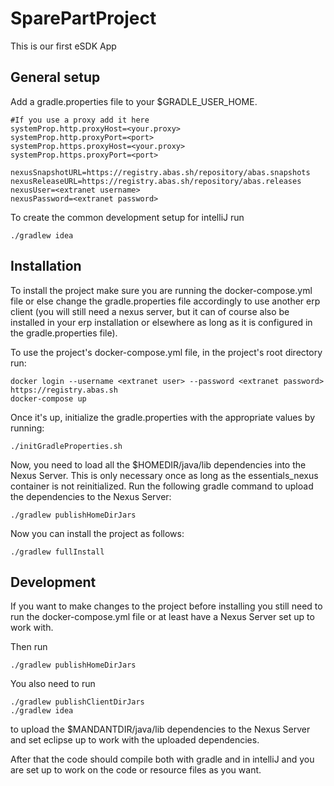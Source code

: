 # SparePartProject
This is our first eSDK App

## General setup
Add a gradle.properties file to your $GRADLE_USER_HOME.

```
#If you use a proxy add it here
systemProp.http.proxyHost=<your.proxy>
systemProp.http.proxyPort=<port>
systemProp.https.proxyHost=<your.proxy>
systemProp.https.proxyPort=<port>

nexusSnapshotURL=https://registry.abas.sh/repository/abas.snapshots
nexusReleaseURL=https://registry.abas.sh/repository/abas.releases
nexusUser=<extranet username>
nexusPassword=<extranet password>
```

To create the common development setup for intelliJ run
```shell
./gradlew idea
```

## Installation
To install the project make sure you are running the docker-compose.yml file or else change the gradle.properties file accordingly to use another erp client (you will still need a nexus server, but it can of course also be installed in your erp installation or elsewhere as long as it is configured in the gradle.properties file).

To use the project's docker-compose.yml file, in the project's root directory run:
```shell
docker login --username <extranet user> --password <extranet password> https://registry.abas.sh
docker-compose up
```

Once it's up, initialize the gradle.properties with the appropriate values by running:
```shell
./initGradleProperties.sh
```

Now, you need to load all the $HOMEDIR/java/lib dependencies into the Nexus Server. This is only necessary once as long as the essentials_nexus container is not reinitialized. Run the following gradle command to upload the dependencies to the Nexus Server:
```shell
./gradlew publishHomeDirJars
```

Now you can install the project as follows:
```shell
./gradlew fullInstall
```
## Development
If you want to make changes to the project before installing you still need to run the docker-compose.yml file or at least have a Nexus Server set up to work with.

Then run
```shell
./gradlew publishHomeDirJars
```

You also need to run
```shell
./gradlew publishClientDirJars
./gradlew idea
```
to upload the $MANDANTDIR/java/lib dependencies to the Nexus Server and set eclipse up to work with the uploaded dependencies.

After that the code should compile both with gradle and in intelliJ and you are set up to work on the code or resource files as you want.
